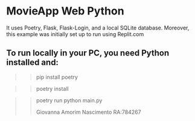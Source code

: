 # MovieApp Web Python 

It uses Poetry, Flask, Flask-Login, and a local SQLite database. 
Moreover, this example was initially set up to run using Replit.com

## To run locally in your PC, you need Python installed and:

>> pip install poetry

>> poetry install

>> poetry run python main.py
>>
>> Giovanna Amorim Nascimento RA:784267
>> 